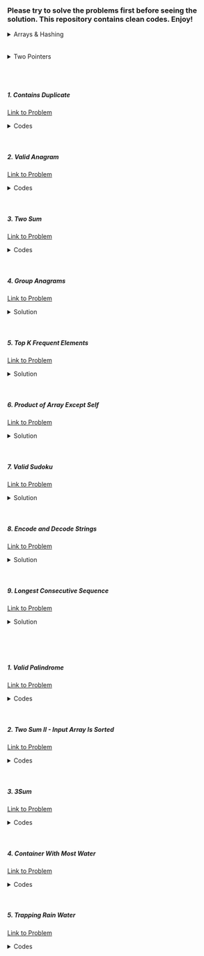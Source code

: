 ### Please try to solve the problems first before seeing the solution. This repository contains clean codes. Enjoy!

<details><summary>Arrays & Hashing</summary>

<p><a href="#1.1">1. Contains Duplicate</a></p>
<p><a href="#1.2">2. Valid Anagram</a></p>
<p><a href="#1.3">3. Two Sum</a></p>
<p><a href="#1.4">4. Group Anagrams</a></p>
<p><a href="#1.5">5. Top K Frequent Elements</a></p>
<p><a href="#1.6">6. Product of Array Except Self</a></p>
<p><a href="#1.7">7. Valid Sudoku</a></p>
<p><a href="#1.8">8. Encode and Decode Strings</a></p>
<p><a href="#1.9">9. Longest Consecutive Sequence</a></p>

</details>
<br>
<br>
<details><summary>Two Pointers</summary>

<p><a href="#2.1">1. Valid Palindrome</a></p>
<p><a href="#2.2">2. Two Sum II - Input Array Is Sorted</a></p>
<p><a href="#2.3">3. 3Sum</a></p>
<p><a href="#2.4">4. Container With Most Water</a></p>
<p><a href="#2.5">5. Trapping Rain Water</a></p>

</details>
<br>
<br>
<br>

<h5 id="#1.1">1. Contains Duplicate</h5>

[Link to Problem](https://leetcode.com/problems/contains-duplicate)

<details><summary>Codes</summary>

```java
import java.util.HashMap;
import java.util.Map;

public class LC217 {
    public boolean containsDuplicate(int[] nums) {
        Map<Integer, Integer> mp = new HashMap<>();
        for (int i : nums) {
            if (mp.get(i) != null) return true;
            mp.put(i, 1);
        }

        return false;
    }
}
```

</details>

<br>
<br>

<h5 id="#1.2">2. Valid Anagram</h5>

[Link to Problem](https://leetcode.com/problems/valid-anagram)

<details><summary>Codes</summary>

```java
public class LC242 {
    public boolean isAnagram(String s, String t) {
        if (s.length() != t.length()) return false;
        int[] count = new int[26];
        for (int i = 0; i < s.length(); i++) {
            count[(int) s.charAt(i) - 97]++;
            count[(int) t.charAt(i) - 97]--;
        }

        for (int i = 0; i < 26; i++) {
            if (count[i] != 0) return false;
        }

        return true;
    }
}
```

</details>

<br>
<br>

<h5 id="#1.3">3. Two Sum</h5>

[Link to Problem](https://leetcode.com/problems/two-sum)

<details><summary>Codes</summary>

```java
import java.util.HashMap;
import java.util.Map;

public class LC1 {
    public int[] twoSum(int[] nums, int target) {
        Map<Integer, Integer> index = new HashMap<>();
        for (int i = 0; i < nums.length; i++) {
            if (index.get(target - nums[i]) != null) return new int[] {index.get(target - nums[i]), i};
            index.put(nums[i], i);
        }

        return new int[] { -1};
    }
}
```

</details>

<br>
<br>

<h5 id="1.4">4. Group Anagrams</h5>

[Link to Problem](https://leetcode.com/problems/group-anagrams)

<details><summary>Solution</summary>

```java
import java.util.ArrayList;
import java.util.HashMap;
import java.util.List;
import java.util.Map;

public class LC49 {
    public List<List<String>> groupAnagrams(String[] strs) {
        Map<String, Integer> index = new HashMap<>();
        List<List<String>> answer = new ArrayList<>();

        for (String s : strs) {
            int[] count = new int[26];
            for (int i = 0; i < s.length(); i++) {
                int ch = (int)s.charAt(i) - 97;
                count[ch]++;
            }
            StringBuilder str = new StringBuilder();
            for (int i = 0; i < 26; i++) {
                if (count[i] > 0) {
                    char ch = (char)(i + 97);
                    str.append(String.valueOf(ch).repeat(count[i]));
                }
            }

            String str_clone = str.toString();
            if (index.get(str_clone) == null) {
                answer.add(new ArrayList<>());
                index.put(str_clone, answer.size() - 1);
            }

            answer.get(index.get(str_clone)).add(s);
        }

        return answer;
    }
}
```

</details>

<br>
<br>

<h5 id="1.5">5. Top K Frequent Elements</h5>

[Link to Problem](https://leetcode.com/problems/top-k-frequent-elements/)

<details><summary>Solution</summary>

```java
import java.util.ArrayList;
import java.util.HashMap;
import java.util.List;
import java.util.Map;

public class LC347 {
    public int[] topKFrequent(int[] nums, int k) {
        Map<Integer, Integer> mp = new HashMap<>();
        int max_count = 0;
        for (int i : nums) {
            mp.merge(i, 1, Integer::sum);
            max_count = Math.max(mp.get(i), max_count);
        }

        List<List<Integer>> bucket = new ArrayList<>(max_count + 1);
        for (int i = 0; i <= max_count; i++) bucket.add(new ArrayList<>());
        for (int i : mp.keySet()) bucket.get(mp.get(i)).add(i);

        int[] answer = new int[k];
        for (int i = max_count, j = 0; i >= 1 && j < k; i--) {
            if (bucket.get(i).size() > 0) {
                for (int ii : bucket.get(i)) answer[j++] = ii;
            }
        }

        return answer;
    }
}
```

</details>

<br>
<br>

<h5 id="1.6">6. Product of Array Except Self</h5>

[Link to Problem](https://leetcode.com/problems/product-of-array-except-self/)

<details><summary>Solution</summary>

```java
public class LC238 {
    public int[] productExceptSelf(int[] nums) {
        int n = nums.length;
        int[] answer = new int[n];
        int current_product = 1;

        for (int i = 0; i < n; i++) {
            answer[i] = current_product;
            current_product *= nums[i];
        }

        current_product = 1;
        for (int i = n - 1; i >= 0; i--) {
            answer[i] *= current_product;
            current_product *= nums[i];
        }

        return answer;
    }
}
```

</details>

<br>
<br>

<h5 id="1.7">7. Valid Sudoku</h5>

[Link to Problem](https://leetcode.com/problems/valid-sudoku/)

<details><summary>Solution</summary>

```java
public class LC36 {
    public boolean isValidSudoku(char[][] board) {
        for (int i = 0; i < 9; i++) {
            boolean[] row = new boolean[10];
            boolean[] column = new boolean[10];
            for (int j = 0; j < 9; j++) {
                if (board[i][j] != '.' && row[((int) board[i][j] - 48)]) return false;
                if (board[j][i] != '.' && column[((int) board[j][i] - 48)]) return false;
                if (board[i][j] != '.') row[((int) board[i][j] - 48)] = true;
                if (board[j][i] != '.') column[((int) board[j][i] - 48)] = true;
            }
        }

        for (int i = 0; i < 9; i += 3) {
            for (int j = 0; j < 9; j += 3) {
                boolean[] check = new boolean[10];
                for (int k = i; k < i + 3; k++) {
                    for (int l = j; l < j + 3; l++) {
                        if (board[k][l] == '.') continue;
                        if (check[((int) board[k][l] - 48)]) return false;
                        check[((int) board[k][l] - 48)] = true;
                    }
                }
            }
        }

        return true;
    }
}
```

</details>

<br>
<br>

<h5 id="1.8">8. Encode and Decode Strings</h5>

[Link to Problem](https://leetcode.com/problems/encode-and-decode-strings/)

<details><summary>Solution</summary>

```java
import java.util.ArrayList;
import java.util.Arrays;
import java.util.List;

public class LC271 {
    public static String encode(List<String> strs) {
        StringBuilder encoded_string = new StringBuilder();
        for (String s : strs) {
            for (int i = 0; i < s.length(); i++) {
                int ch = s.charAt(i);
                encoded_string.append(ch);
                encoded_string.append('-');
            }
            encoded_string.append("-");
        }

        return encoded_string.toString();
    }

    public static List<String> decode(String str) {
        StringBuilder s = new StringBuilder();
        StringBuilder now = new StringBuilder();
        List<String> answer = new ArrayList<>();
        for (int i = 0; i < str.length() - 1; ) {
            now.setLength(0);
            do {
                now.append(str.charAt(i));
                i++;
            } while (str.charAt(i) != '-');

            char ch = (char) Integer.parseInt(now.toString());
            s.append(ch);

            if (str.substring(i, i + 2).compareTo("--") == 0) {
                answer.add(s.toString());
                s.setLength(0);
                i += 2;
            } else i++;
        }

        return answer;
    }
}
```

</details>

<br>
<br>

<h5 id="1.9">9. Longest Consecutive Sequence</h5>

[Link to Problem](https://leetcode.com/problems/longest-consecutive-sequence/)

<details><summary>Solution</summary>

```java
import java.util.HashMap;
import java.util.Map;

public class LC128 {
    public int longestConsecutive(int[] nums) {
        Map<Integer, Integer> mp = new HashMap<>();
        for (int num : nums) mp.put(num, 1);
        int answer = 0;
        for (int num : nums) {
            if (mp.get(num) == 1 && mp.get(num + 1) == null) {
                int k = num;
                while (mp.get(k) != null && mp.get(k) != 0) k--;
                answer = Math.max(answer, num - k);
            }
        }

        return answer;
    }
}
```

</details>

<br>
<br>
<br>
<br>

<h5 id="2.1">1. Valid Palindrome</h5>

[Link to Problem](https://leetcode.com/problems/valid-palindrome)

<details><summary>Codes</summary>

```java
public class LC125 {
    public boolean isPalindrome(String s) {
        StringBuilder str = new StringBuilder();
        for (int i = 0; i < s.length(); i++) {
            char ch = Character.toLowerCase(s.charAt(i));
            if ((ch >= 'a' && ch <= 'z') || (ch >= '0' && ch <= '9')) str.append(ch);
        }

        int i = 0, j = str.length() - 1;
        while (i < j) {
            if (str.charAt(i++) != str.charAt(j--)) return false;
        }

        return true;
    }
}
```

</details>

<br>
<br>

<h5 id="2.2">2. Two Sum II - Input Array Is Sorted</h5>

[Link to Problem](https://leetcode.com/problems/two-sum-ii-input-array-is-sorted)

<details><summary>Codes</summary>

```java
public class LC167 {
    public int[] twoSum(int[] numbers, int target) {
        int i = 0, j = numbers.length - 1;
        while (i < j) {
            int sum = numbers[i] + numbers[j];
            if (sum == target) return new int[] {i + 1, j + 1};
            if (sum < target) i++;
            else j--;
        }

        return new int[] { -1};
    }
}
```

</details>

<br>
<br>

<h5 id="2.3">3. 3Sum</h5>

[Link to Problem](https://leetcode.com/problems/3sum)

<details><summary>Codes</summary>

```java
import java.util.ArrayList;
import java.util.Arrays;
import java.util.List;

public class LC15 {
    public List<List<Integer>> threeSum(int[] nums) {
        Arrays.sort(nums);
        List<List<Integer>> answer = new ArrayList<>();

        for (int i = 0; i + 2 < nums.length; i++) {
            if (i > 0 && nums[i - 1] == nums[i]) continue;
            int j = i + 1, k = nums.length - 1;
            while (j < k) {
                int sum = nums[i] + nums[j] + nums[k];
                if (sum == 0) {
                    answer.add(new ArrayList<>());
                    answer.get(answer.size() - 1).add(nums[i]);
                    answer.get(answer.size() - 1).add(nums[j]);
                    answer.get(answer.size() - 1).add(nums[k]);
                    j++;
                    while (j < k && nums[j - 1] == nums[j]) j++;
                    k--;
                    while (j < k && nums[k + 1] == nums[k]) k--;
                } else if (sum < 0) {
                    j++;
                    while (j < k && nums[j - 1] == nums[j]) j++;
                } else {
                    k--;
                    while (j < k && nums[k + 1] == nums[k]) k--;
                }
            }
        }

        return answer;
    }
}
```

</details>

<br>
<br>

<h5 id="2.4">4. Container With Most Water</h5>

[Link to Problem](https://leetcode.com/problems/container-with-most-water)

<details><summary>Codes</summary>

```java
public class LC11 {
    public int maxArea(int[] height) {
        int i = 0, j = height.length - 1, answer = 0;
        while (i < j) {
            answer = Math.max(answer, Math.min(height[i], height[j]) * (j - i));
            if (height[i] <= height[j]) i++;
            else j--;
        }

        return answer;
    }
}
```

</details>

<br>
<br>

<h5 id="2.5">5. Trapping Rain Water</h5>

[Link to Problem](https://leetcode.com/problems/trapping-rain-water)

<details><summary>Codes</summary>

```java
class LC42 {
    public int trap(int[] height) {
        int water_trapped = 0, i = 0, j = height.length - 1, maxL = height[0], maxR = height[height.length - 1];
        while (i < j) {
            if (maxL <= maxR) {
                i++;
                water_trapped += Math.max(maxL - height[i], 0);
                maxL = Math.max(maxL, height[i]);
            } else {
                j--;
                water_trapped += Math.max(maxR - height[j], 0);
                maxR = Math.max(maxR, height[j]);
            }
        }

        return water_trapped;
    }
}
```

</details>
